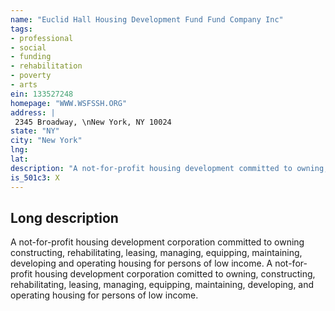 ```yaml
---
name: "Euclid Hall Housing Development Fund Fund Company Inc"
tags:
- professional
- social
- funding
- rehabilitation
- poverty
- arts
ein: 133527248
homepage: "WWW.WSFSSH.ORG"
address: |
 2345 Broadway, \nNew York, NY 10024
state: "NY"
city: "New York"
lng: 
lat: 
description: "A not-for-profit housing development committed to owning, constructing, rehabilitating, leasing, managing, equipping, maintaining, developing and (continued in schedule o). "
is_501c3: X
---
```


## Long description

A not-for-profit housing development corporation committed to owning constructing, rehabilitating, leasing, managing, equipping, maintaining, developing and operating housing for persons of low income. A not-for-profit housing development corporation comitted to owning, constructing, rehabilitating, leasing, managing, equipping, maintaining, developing, and operating housing for persons of low income. 
